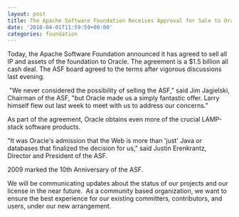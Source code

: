 ```yaml
---
layout: post
title: The Apache Software Foundation Receives Approval for Sale to Oracle Corporation
date: '2010-04-01T11:59:59+00:00'
categories: foundation
---
```

<p>Today, the Apache Software Foundation announced it has agreed to
sell all IP and assets of the foundation to Oracle. The agreement is
a $1.5 billion all cash deal. The ASF board agreed to the terms
after vigorous discussions last evening.</p>
  <p>&nbsp;&quot;We never considered the possibility of selling the ASF,&quot; said Jim
Jagielski, Chairman of the ASF, &quot;but Oracle made us a simply fantastic
offer. Larry himself flew out last week to meet with us to address
our concerns.&quot;
</p>
  <p>
As part of the agreement, Oracle obtains even more of the crucial
LAMP-stack software products.

</p>
  <p>&quot;It was Oracle's admission that the Web is more than 'just' Java
or databases that finalized the decision for us,&quot; said Justin Erenkrantz,
Director and President of the ASF.
</p>
  <p>
2009 marked the 10th Anniversary of the ASF.</p>
  <p>We will be communicating updates about the status of our projects and our license in the near future.&nbsp; As a community based organization, we want to ensure the best experience for our existing committers, contributors, and users, under our new arrangement.<br /></p>
